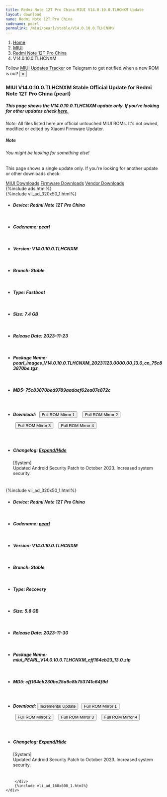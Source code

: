 ```yaml
---
title: Redmi Note 12T Pro China MIUI V14.0.10.0.TLHCNXM Update
layout: download
name: Redmi Note 12T Pro China
codename: pearl
permalink: /miui/pearl/stable/V14.0.10.0.TLHCNXM/
---
```

<nav aria-label="breadcrumb">
    <ol class="breadcrumb">
        <li class="breadcrumb-item"><a href="/">Home</a></li>
        <li class="breadcrumb-item"><a href="/miui/">MIUI</a></li>
        <li class="breadcrumb-item"><a href="/miui/pearl/">Redmi Note 12T Pro China</a></li>
        <li class="breadcrumb-item active" aria-current="page">V14.0.10.0.TLHCNXM</li>
    </ol>
</nav>
<div class="alert alert-primary alert-dismissible fade show" role="alert">
    Follow <a href="https://t.me/MIUIUpdatesTracker" class="alert-link">MIUI Updates Tracker</a> on Telegram to get
    notified when a new ROM is out!
    <button type="button" class="close" data-dismiss="alert" aria-label="Close">
        <span aria-hidden="true">&times;</span>
    </button>
</div>
<div class="col-12 mx-auto">
    <h3 class="title bg-light p-2 rounded">MIUI V14.0.10.0.TLHCNXM Stable Official Update for Redmi Note 12T Pro China (pearl)</h3>
    <h5>This page shows the V14.0.10.0.TLHCNXM update only. If you're looking for other updates check
        <a href="/miui/pearl/">here.</a></h5>
    <p><i>Note: </i>All files listed here are official untouched MIUI ROMs.
        It's not owned, modified or edited by Xiaomi Firmware Updater.</p>
    <div class="card">
        <div class="card-body">
            <h5 class="card-title">Note</h5>
            <h6 class="card-subtitle mb-2 text-muted">You might be looking for something else!</h6>
            <p class="card-text">This page shows a single update only.
                If you're looking for another update or other downloads check:</p>
            <a href="/miui/" class="card-link">MIUI Downloads</a>
            <a href="/firmware/" class="card-link">Firmware Downloads</a>
            <a href="/vendor/" class="card-link">Vendor Downloads</a>
        </div>
    </div>
    {%include ads.html%}
    <div class="row justify-content-center">
        <div class="col-10" id="downloads">
                    <div class="card card-body">
            {%include vli_ad_320x50_1.html%}
            <ul class="list-unstyled">
                <li style="padding-bottom: 10px;">
                    <h5><b>Device: </b>Redmi Note 12T Pro China</h5>
                </li>
                <li style="padding-bottom: 10px;">
                    <h5><b>Codename: </b> <a href="/miui/pearl/" target="_blank">pearl</a> </h5>
                </li>
                <li style="padding-bottom: 10px;">
                    <h5><b>Version: </b>V14.0.10.0.TLHCNXM</h5>
                </li>
                <li style="padding-bottom: 10px;">
                    <h5><b>Branch: </b>Stable</h5>
                </li>
                <li style="padding-bottom: 10px;">
                    <h5><b>Type: </b>Fastboot</h5>
                </li>
                <li style="padding-bottom: 10px;">
                    <h5><b>Size: </b>7.4 GB</h5>
                </li>
                <li style="padding-bottom: 10px;">
                    <h5><b>Release Date: </b>2023-11-23</h5>
                </li>
                <li style="padding-bottom: 10px;">
                    <h5><b>Package Name: </b><span id="filename" class="text-dark">pearl_images_V14.0.10.0.TLHCNXM_20231123.0000.00_13.0_cn_75c83870be.tgz</span></h5>
                </li>
                <li style="padding-bottom: 10px;">
                    <h5><b>MD5: </b><span id="md5" class="text-muted">75c83870bed9789aadaef62ea07e872c</span></h5>
                </li>
                <li style="padding-bottom: 10px;">
                    <h5><b>Download: </b> <button type="button" id="download" class="btn btn-primary" style="margin: 7px;" onclick="window.open('https://bigota.d.miui.com/V14.0.10.0.TLHCNXM/pearl_images_V14.0.10.0.TLHCNXM_20231123.0000.00_13.0_cn_75c83870be.tgz', '_blank');"><i class="fa fa-download"></i> Full ROM Mirror 1</button> <button type="button" id="download" class="btn btn-primary" style="margin: 7px;" onclick="window.open('https://ks3orig.bigota.d.miui.com/V14.0.10.0.TLHCNXM/pearl_images_V14.0.10.0.TLHCNXM_20231123.0000.00_13.0_cn_75c83870be.tgz', '_blank');"><i class="fa fa-download"></i> Full ROM Mirror 2</button> <button type="button" id="download" class="btn btn-primary" style="margin: 7px;" onclick="window.open('https://airtel.bigota.d.miui.com/V14.0.10.0.TLHCNXM/pearl_images_V14.0.10.0.TLHCNXM_20231123.0000.00_13.0_cn_75c83870be.tgz', '_blank');"><i class="fa fa-download"></i> Full ROM Mirror 3</button> <button type="button" id="download" class="btn btn-primary" style="margin: 7px;" onclick="window.open('https://hugeota.d.miui.com/V14.0.10.0.TLHCNXM/pearl_images_V14.0.10.0.TLHCNXM_20231123.0000.00_13.0_cn_75c83870be.tgz', '_blank');"><i class="fa fa-download"></i> Full ROM Mirror 4</button></h5>
                </li>
                <li style="padding-bottom: 10px;">
                    <h5><b>Changelog: </b><a href="#pearl_1_changelog" data-toggle="collapse" role="button"
                            aria-expanded="false" aria-controls="pearl_1_changelog"> <i class="fa fa-arrow-down"
                                aria-hidden="true"></i> Expand/Hide</a></h5>
                    <div class="collapse" id="pearl_1_changelog">
                        <p id="changelog_text">[System]<br>Updated Android Security Patch to October 2023. Increased system security.</p>
                    </div>
                </li>
            </ul>
        </div>
        <div class="card card-body">
            {%include vli_ad_320x50_1.html%}
            <ul class="list-unstyled">
                <li style="padding-bottom: 10px;">
                    <h5><b>Device: </b>Redmi Note 12T Pro China</h5>
                </li>
                <li style="padding-bottom: 10px;">
                    <h5><b>Codename: </b> <a href="/miui/pearl/" target="_blank">pearl</a> </h5>
                </li>
                <li style="padding-bottom: 10px;">
                    <h5><b>Version: </b>V14.0.10.0.TLHCNXM</h5>
                </li>
                <li style="padding-bottom: 10px;">
                    <h5><b>Branch: </b>Stable</h5>
                </li>
                <li style="padding-bottom: 10px;">
                    <h5><b>Type: </b>Recovery</h5>
                </li>
                <li style="padding-bottom: 10px;">
                    <h5><b>Size: </b>5.8 GB</h5>
                </li>
                <li style="padding-bottom: 10px;">
                    <h5><b>Release Date: </b>2023-11-30</h5>
                </li>
                <li style="padding-bottom: 10px;">
                    <h5><b>Package Name: </b><span id="filename" class="text-dark">miui_PEARL_V14.0.10.0.TLHCNXM_cff164eb23_13.0.zip</span></h5>
                </li>
                <li style="padding-bottom: 10px;">
                    <h5><b>MD5: </b><span id="md5" class="text-muted">cff164eb230bc25a9c8b753741c64f9d</span></h5>
                </li>
                <li style="padding-bottom: 10px;">
                    <h5><b>Download: </b><button type="button" id="incremental_download" class="btn btn-warning" onclick="window.open('https://bigota.d.miui.com/V14.0.10.0.TLHCNXM/miui-blockota-pearl-V14.0.9.0.TLHCNXM-V14.0.10.0.TLHCNXM-5a46eeb1e3-13.0.zip', '_blank');"><i class="fa fa-download"></i> Incremental Update</button> <button type="button" id="download" class="btn btn-primary" style="margin: 7px;" onclick="window.open('https://bigota.d.miui.com/V14.0.10.0.TLHCNXM/miui_PEARL_V14.0.10.0.TLHCNXM_cff164eb23_13.0.zip', '_blank');"><i class="fa fa-download"></i> Full ROM Mirror 1</button> <button type="button" id="download" class="btn btn-primary" style="margin: 7px;" onclick="window.open('https://ks3orig.bigota.d.miui.com/V14.0.10.0.TLHCNXM/miui_PEARL_V14.0.10.0.TLHCNXM_cff164eb23_13.0.zip', '_blank');"><i class="fa fa-download"></i> Full ROM Mirror 2</button> <button type="button" id="download" class="btn btn-primary" style="margin: 7px;" onclick="window.open('https://airtel.bigota.d.miui.com/V14.0.10.0.TLHCNXM/miui_PEARL_V14.0.10.0.TLHCNXM_cff164eb23_13.0.zip', '_blank');"><i class="fa fa-download"></i> Full ROM Mirror 3</button> <button type="button" id="download" class="btn btn-primary" style="margin: 7px;" onclick="window.open('https://hugeota.d.miui.com/V14.0.10.0.TLHCNXM/miui_PEARL_V14.0.10.0.TLHCNXM_cff164eb23_13.0.zip', '_blank');"><i class="fa fa-download"></i> Full ROM Mirror 4</button></h5>
                </li>
                <li style="padding-bottom: 10px;">
                    <h5><b>Changelog: </b><a href="#pearl_2_changelog" data-toggle="collapse" role="button"
                            aria-expanded="false" aria-controls="pearl_2_changelog"> <i class="fa fa-arrow-down"
                                aria-hidden="true"></i> Expand/Hide</a></h5>
                    <div class="collapse" id="pearl_2_changelog">
                        <p id="changelog_text">[System]<br>Updated Android Security Patch to October 2023. Increased system security.</p>
                    </div>
                </li>
            </ul>
        </div>

        </div>
        {%include vli_ad_160x600_1.html%}
    </div>
</div>
